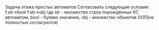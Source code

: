 Задача этажа простых автоматов
  Согласовать следующие условия:
    f:str->bool
    f:str->obj
  где str - множество строк порождённых КС автоматом, bool - булево значение, obj - множество объектов ООП(не полностью согласуются)
